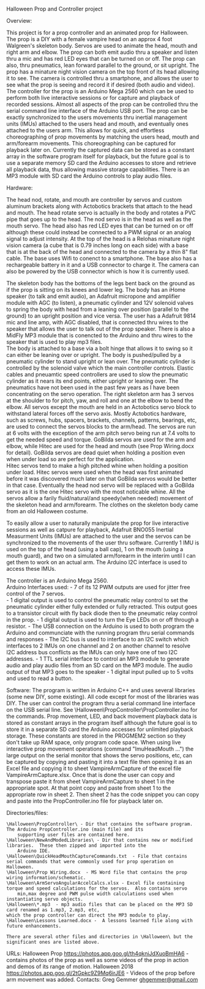 Halloween Prop and Controller project

Overview:

This project is for a prop controller and an animated prop for Halloween. The prop is a DIY with a female
vampire head on an approx 4 foot Walgreen's skeleton body. Servos are used to animate the head, mouth and right arm and elbow.
The prop can both emit audio thru a speaker and listen thru a mic and has red LED eyes that can be turned on or off.
The prop can also, thru pneumatics, lean forward parallel to the ground, or sit upright.
The prop has a minature night vision camera on the top front of its head allowing it to see.  The camera is controlled
thru a smartphone, and allows the user to see what the prop is seeing and record it if desired (both audio and video).
The controller for the prop is an Arduino Mega 2560 which can be used to perform both live interactive
sessions or for capture and playback of recorded sessions. Almost all aspects of the prop can be controlled thru
the serial command line interface of the Arduino USB port. The prop can be exactly synchronized to the users
movements thru inertial management units (IMUs) attached to the users head and mouth, and eventually ones
attached to the users arm.  This allows for quick, and effortless choreographing of prop movements by matching the users head,
mouth and arm/forearm movements.  This choreographing can be captured for playback later on.  Currently the captured data
can be stored as a constant array in the software program itself for playback, but the future goal is to use a separate memory
SD card the Arduino accesses to store and retrieve all playback data, thus allowing massive storage capabilities.
There is an MP3 module with SD card the Arduino controls to play audio files.



Hardware:

The head nod, rotate, and mouth are controller by servos and
custom aluminum brackets along with Actobotics brackets that attach to the head and mouth. The head rotate servo is
actually in the body and rotates a PVC pipe that goes up to the head.  The nod servo is in the head as well as
the mouth servo.  The head also has red LED eyes that can be turned on or off although these could instead be
connected to a PWM signal or an analog signal to adjust intensity.  At the top of the head is a Relohas
minature night vision camera (a cube that is 0.79 inches long on each side) with a base that is at the back of the
head and connected to the camera by a thin 8" flat cable.  The base uses Wifi to conenct to a smartphone.  The base
also has a rechargeable battery in it and a USB connector to charge it. The camera can also be powered by the
USB connector which is how it is currently used. 

The skeleton body has the bottoms of the legs bent back on
the ground as if the prop is sitting on its knees and lower leg. The body has an iHome speaker (to talk and emit
audio),  an Adafruit micropone and amplifier module with AGC (to listen), a pneumatic cylinder and 12V solenoid valves to spring the
body with head from a leaning over position (parallel to the ground) to an upright position and vice versa.
The user has a Adafruit 9814 mic and line amp, with AGC disabled, that is connected thru wires to the speaker
that allows the user to talk out of the prop speaker. There is also a MidFly MP3 module that is conencted to
the Arduino and thru wires to the speaker that is used to play mp3 files.  
The body is attached to a base via a bolt hinge that allows it
to swing so it can either be leaning over or upright. The body is pushed/pulled by a pneumatic cylinder
to stand upright or lean over. The pneumatic cylinder is controlled by the solenoid valve which the main controller controls.
Elastic cables and pneuamtic speed controllers are used to slow the pneumatic cylinder as it nears its end
points, either upright or leaning over. The pneumatics have not been used in the past few years as I have been
concentrating on the servo operation. The right skeleton arm has 3 servos at the shoulder to for pitch, yaw,
and roll and one at the elbow to bend the elbow. All servos except the mouth are held in an Actobotics servo
block to withstand lateral forces off the servo axis.
Mostly Actobotics hardware, such as screws, hubs, spacers, brackets, channels, patterns, bearings, etc, are
used to connect the servos blocks to the arm/head.
The servos are run at 6 volts with the exception of the arm pitch servo being run at 7.4 volts to get the needed speed and torque.
GoBilda servos are used for the arm and elbow, while Hitec are used for the head and mouth (see Prop Wiring.docx for detail).
GoBilda servos are dead quiet when holding a position even when under load so are perfect for the application.  
Hitec servos tend to make a high pitched whine when holding a position under load. 
Hitec servos were used when the head was first animated before it was discovered much later on that GoBilda servos would be
better in that case.  Eventually the head nod servo will be replaced with a GoBilda servo as it is the one Hitec servo with the most noticable whine.
All the servos allow a farily fluid/natural/and speedy(when needed) movement of the skeleton head and arm/forearm. 
The clothes on the skeleton body came from an old Halloween costume.

To easily allow a user to naturally manipulate the prop for live interactive sessions as well as catpure for playback,
Adafruit BNO055 Inertial Measurment Units (IMUs) are attached to the user and the servos can be synchronized to the movements of
the user thru software. Currently 1 IMU is used on the top of the head (using a ball cap),  1 on the mouth
(using a mouth guard),
and two on a simulated arm/forearm in the interim until I can get them to work on an actual arm.
The Arduino I2C interface is used to access these IMUs.


The controller is an Arduino Mega 2560.  
Arduino Interfaces used:
    - 7 of its 12 PWM outputs are used for jitter free control of the 7 servos.  
    - 1 digital output is used to control the pneumatic relay control to set the pneumatic cylinder either fully extended or 
        fully retracted.  This output goes to a transistor circuit with fly back diode then to the pneumatic relay control in the prop.
    - 1 digital output is used to turn the Eye LEDs on or off through a resistor.
    - The USB connection on the Arduino is used to both program the Arduino and communciate with the running program thru serial commands
      and responses
    - The I2C bus is used to interface to an I2C switch which interfaces to 2 IMUs
      on one channel and 2 on another channel to resolve I2C address bus conflicts as the IMUs can only have
      one of two I2C addresses.
    - 1 TTL serial interface to control an MP3 module to generate audio and play audio files from an SD card on the MP3 module.  The audio output
    of that MP3 goes to the speaker
    - 1 digital input pulled up to 5 volts and used to read a button.
      
Software:
    The program is written in Arduino C++ and uses several libraries (some new DIY, some existing).  All code except for most of 
    the libraries was DIY. The user can control the program thru a serial command line interface on the USB
    serial line.  See \Halloween\PropController\PropController.ino for the commands. 
    Prop movement, LED, and back movement playback data is stored as constant arrays in the program itself
    although the future goal is to store it in a separate SD card the Arduino accesses for unlimited playback
    storage. These constants are stored in the PROGMEM2 section so they don't take up RAM space, only program code space.
    When using live interactive prop movement operations (command "ImuHeadMouth ...") the large output on the
    serial monitor that shows the servo positions, etc, can be captured by copying and pasting it into a text
    file then opening it as an Excel file and copying it to sheet VampireArmCapture of the excel file
    VampireArmCapture.xlsx. Once that is done the user can copy and transpose paste it from sheet
    VampireArmCapture to sheet 1 in the appropriate spot. At that point copy and paste from sheet 1 to the
    appropriate row in sheet 2.
    Then sheet 2 has the code snippet you can copy and paste into the PropController.ino file for playback later on.
    
Directories/files:

    \Halloween\PropController\ - Dir that contains the software program.  The Arduino PropController.ino (main file) and its
        supporting user files are contained here.
    \Halloween\NewAndModedLibraries\ - Dir that contains new or modified libraries.  These then zipped and imported into the
        Arduino IDE.
    \Halloween\QuickHeadMouthCaptureCommands.txt  - File that contains serial commands that were commonly used for prop operation on Halloween.
    \Halloween\Prop Wiring.docx  - MS Word file that contains the prop wiring information/schematic.
    \Halloween\ArmServoAngularAccelCalcs.xlsx - Excel file containing torque and speed calculations for the servos.  Also contains servo
        min,max degree and PWM pulse width calculations used when instantiating servo objects.
    \Halloween\*.mp3  - mp3 audio files that can be placed on the MP3 SD card renamed as 1.mp3, 2.mp3, etc,
    which the prop controller can direct the MP3 module to play.
    \Halloween\Lessons Learned.docx -  A lessons learned file along with future enhancements.
    
    There are several other files and directories in \Halloween\ but the significant ones are listed above.
    
URLs:
    Halloween Prop  https://photos.app.goo.gl/th4qkniJdXuoBmHA6 -  contains photos of the
        prop as well as some videos of the prop in action and demos of its range of motion.
    Halloween 2018  https://photos.app.goo.gl/2tGpkc9Z9Mq6irJE6 -
        Videos of the prop before arm movement was added.
Contacts:
    Greg Gemmer ghgemmer@gmail.com